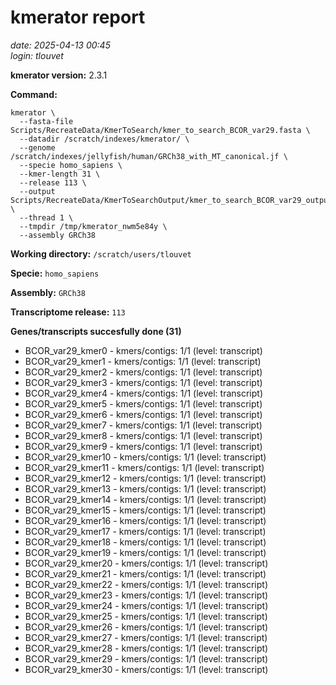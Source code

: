 # kmerator report
*date: 2025-04-13 00:45*  
*login: tlouvet*

**kmerator version:** 2.3.1

**Command:**

```
kmerator \
  --fasta-file Scripts/RecreateData/KmerToSearch/kmer_to_search_BCOR_var29.fasta \
  --datadir /scratch/indexes/kmerator/ \
  --genome /scratch/indexes/jellyfish/human/GRCh38_with_MT_canonical.jf \
  --specie homo_sapiens \
  --kmer-length 31 \
  --release 113 \
  --output Scripts/RecreateData/KmerToSearchOutput/kmer_to_search_BCOR_var29_output \
  --thread 1 \
  --tmpdir /tmp/kmerator_nwm5e84y \
  --assembly GRCh38
```

**Working directory:** `/scratch/users/tlouvet`

**Specie:** `homo_sapiens`

**Assembly:** `GRCh38`

**Transcriptome release:** `113`

**Genes/transcripts succesfully done (31)**

- BCOR_var29_kmer0 - kmers/contigs: 1/1 (level: transcript)
- BCOR_var29_kmer1 - kmers/contigs: 1/1 (level: transcript)
- BCOR_var29_kmer2 - kmers/contigs: 1/1 (level: transcript)
- BCOR_var29_kmer3 - kmers/contigs: 1/1 (level: transcript)
- BCOR_var29_kmer4 - kmers/contigs: 1/1 (level: transcript)
- BCOR_var29_kmer5 - kmers/contigs: 1/1 (level: transcript)
- BCOR_var29_kmer6 - kmers/contigs: 1/1 (level: transcript)
- BCOR_var29_kmer7 - kmers/contigs: 1/1 (level: transcript)
- BCOR_var29_kmer8 - kmers/contigs: 1/1 (level: transcript)
- BCOR_var29_kmer9 - kmers/contigs: 1/1 (level: transcript)
- BCOR_var29_kmer10 - kmers/contigs: 1/1 (level: transcript)
- BCOR_var29_kmer11 - kmers/contigs: 1/1 (level: transcript)
- BCOR_var29_kmer12 - kmers/contigs: 1/1 (level: transcript)
- BCOR_var29_kmer13 - kmers/contigs: 1/1 (level: transcript)
- BCOR_var29_kmer14 - kmers/contigs: 1/1 (level: transcript)
- BCOR_var29_kmer15 - kmers/contigs: 1/1 (level: transcript)
- BCOR_var29_kmer16 - kmers/contigs: 1/1 (level: transcript)
- BCOR_var29_kmer17 - kmers/contigs: 1/1 (level: transcript)
- BCOR_var29_kmer18 - kmers/contigs: 1/1 (level: transcript)
- BCOR_var29_kmer19 - kmers/contigs: 1/1 (level: transcript)
- BCOR_var29_kmer20 - kmers/contigs: 1/1 (level: transcript)
- BCOR_var29_kmer21 - kmers/contigs: 1/1 (level: transcript)
- BCOR_var29_kmer22 - kmers/contigs: 1/1 (level: transcript)
- BCOR_var29_kmer23 - kmers/contigs: 1/1 (level: transcript)
- BCOR_var29_kmer24 - kmers/contigs: 1/1 (level: transcript)
- BCOR_var29_kmer25 - kmers/contigs: 1/1 (level: transcript)
- BCOR_var29_kmer26 - kmers/contigs: 1/1 (level: transcript)
- BCOR_var29_kmer27 - kmers/contigs: 1/1 (level: transcript)
- BCOR_var29_kmer28 - kmers/contigs: 1/1 (level: transcript)
- BCOR_var29_kmer29 - kmers/contigs: 1/1 (level: transcript)
- BCOR_var29_kmer30 - kmers/contigs: 1/1 (level: transcript)
